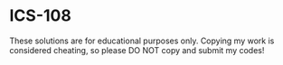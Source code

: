 # ICS-108
These solutions are for educational purposes only. Copying my work is considered cheating, so please DO NOT copy and submit my codes!
